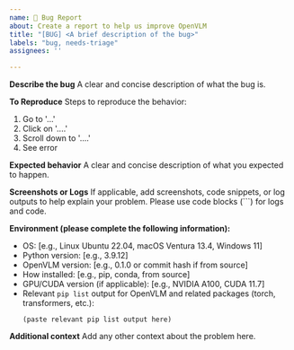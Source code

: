 ```yaml
---
name: 🐛 Bug Report
about: Create a report to help us improve OpenVLM
title: "[BUG] <A brief description of the bug>"
labels: "bug, needs-triage"
assignees: ''

---
```


**Describe the bug**
A clear and concise description of what the bug is.

**To Reproduce**
Steps to reproduce the behavior:
1. Go to '...'
2. Click on '....'
3. Scroll down to '....'
4. See error

**Expected behavior**
A clear and concise description of what you expected to happen.

**Screenshots or Logs**
If applicable, add screenshots, code snippets, or log outputs to help explain your problem. Please use code blocks (```) for logs and code.

**Environment (please complete the following information):**
- OS: [e.g., Linux Ubuntu 22.04, macOS Ventura 13.4, Windows 11]
- Python version: [e.g., 3.9.12]
- OpenVLM version: [e.g., 0.1.0 or commit hash if from source]
- How installed: [e.g., pip, conda, from source]
- GPU/CUDA version (if applicable): [e.g., NVIDIA A100, CUDA 11.7]
- Relevant `pip list` output for OpenVLM and related packages (torch, transformers, etc.):
  ```
  (paste relevant pip list output here)
  ```

**Additional context**
Add any other context about the problem here. 